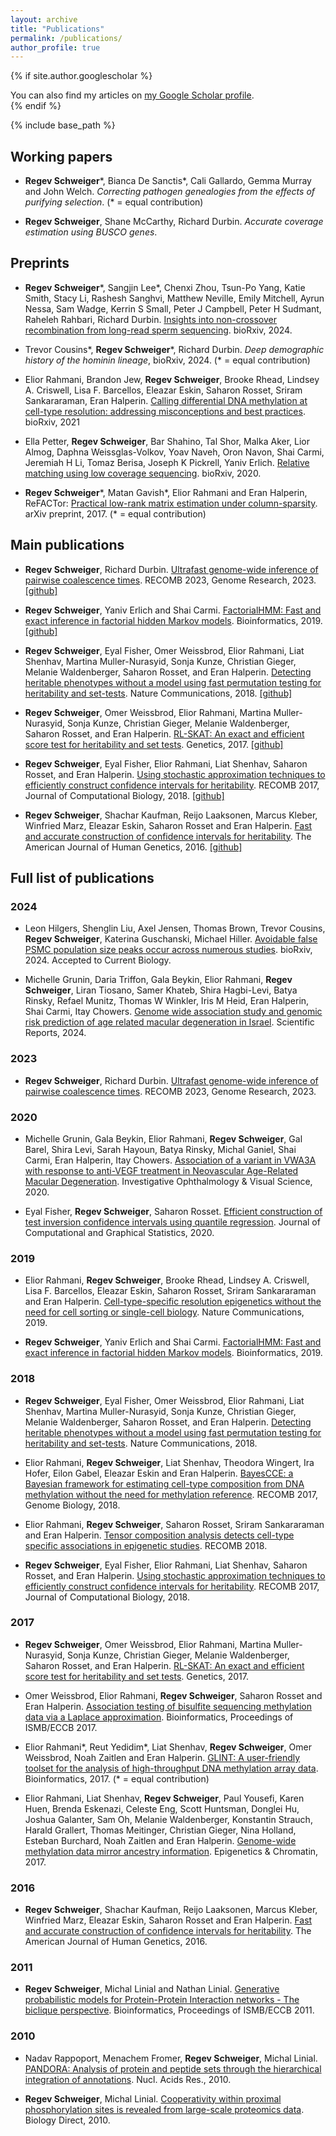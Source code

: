 ```yaml
---
layout: archive
title: "Publications"
permalink: /publications/
author_profile: true
---
```


{% if site.author.googlescholar %}
  <div class="wordwrap">You can also find my articles on <a href="{{site.author.googlescholar}}">my Google Scholar profile</a>.</div>
{% endif %}

{% include base_path %}

## Working papers

- **Regev Schweiger**\*, Bianca De Sanctis\*, Cali Gallardo, Gemma Murray and John Welch. _Correcting pathogen genealogies from the effects of purifying selection_. (* = equal contribution)

- **Regev Schweiger**, Shane McCarthy, Richard Durbin. _Accurate coverage estimation using BUSCO genes_.


## Preprints

-  **Regev Schweiger**\*, Sangjin Lee\*,  Chenxi Zhou, Tsun-Po Yang, Katie Smith, Stacy Li, Rashesh Sanghvi, Matthew Neville, Emily Mitchell, Ayrun Nessa, Sam Wadge, Kerrin S Small, Peter J Campbell, Peter H Sudmant, Raheleh Rahbari, Richard Durbin. [Insights into non-crossover recombination from long-read sperm sequencing](https://www.biorxiv.org/content/10.1101/2024.07.05.602249v1). bioRxiv, 2024.

- Trevor Cousins\*, **Regev Schweiger**\*, Richard Durbin. _Deep demographic history of the hominin lineage_, bioRxiv, 2024. (* = equal contribution)

- Elior Rahmani, Brandon Jew, **Regev Schweiger**, Brooke Rhead, Lindsey A. Criswell, Lisa F. Barcellos, Eleazar Eskin, Saharon Rosset, Sriram Sankararaman, Eran Halperin. [Calling differential DNA methylation at cell-type resolution: addressing misconceptions and best practices](https://www.biorxiv.org/content/10.1101/2021.02.14.431168v1.abstract). bioRxiv, 2021

- Ella Petter, **Regev Schweiger**, Bar Shahino, Tal Shor, Malka Aker, Lior Almog, Daphna Weissglas-Volkov, Yoav Naveh, Oron Navon, Shai Carmi, Jeremiah H Li, Tomaz Berisa, Joseph K Pickrell, Yaniv Erlich. [Relative matching using low coverage sequencing](https://www.biorxiv.org/content/10.1101/2020.09.09.289322v3.abstract). bioRxiv, 2020.

- **Regev Schweiger**\*, Matan Gavish\*, Elior Rahmani and Eran Halperin, ReFACTor: [Practical low-rank matrix estimation under column-sparsity](https://arxiv.org/abs/1705.07654). arXiv preprint, 2017. (* = equal contribution)

## Main publications

- **Regev Schweiger**, Richard Durbin. [Ultrafast genome-wide inference of pairwise coalescence times](https://genome.cshlp.org/content/33/7/1023.short).  RECOMB 2023, Genome Research, 2023.
  [[github]](https://github.com/regevs/gamma_smc)

- **Regev Schweiger**, Yaniv Erlich and Shai Carmi. [FactorialHMM: Fast and exact inference in factorial hidden Markov models](https://academic.oup.com/bioinformatics/advance-article/doi/10.1093/bioinformatics/bty944/5184283). Bioinformatics, 2019.
  [[github]](https://github.com/regevs/factorial_hmm)

- **Regev Schweiger**, Eyal Fisher, Omer Weissbrod, Elior Rahmani, Liat Shenhav, Martina Muller-Nurasyid, Sonja Kunze, Christian Gieger, Melanie Waldenberger, Saharon Rosset, and Eran Halperin. [Detecting heritable phenotypes without a model using fast permutation testing for heritability and set-tests](https://www.nature.com/articles/s41467-018-07276-w). Nature Communications, 2018.
  [[github]](https://github.com/cozygene/feather)

- **Regev Schweiger**, Omer Weissbrod, Elior Rahmani, Martina Muller-Nurasyid, Sonja Kunze, Christian Gieger, Melanie Waldenberger, Saharon Rosset, and Eran Halperin. [RL-SKAT: An exact and efficient score test for heritability and set tests](http://www.genetics.org/content/207/4/1275). Genetics, 2017.
  [[github]](http://github.com/cozygene/RL-SKAT)

- **Regev Schweiger**, Eyal Fisher, Elior Rahmani, Liat Shenhav, Saharon Rosset, and Eran Halperin. [Using stochastic approximation techniques to efficiently construct confidence intervals for heritability](https://www.liebertpub.com/doi/pdfplus/10.1089/cmb.2018.0047). RECOMB 2017, Journal of Computational Biology, 2018.
  [[github]](https://github.com/cozygene/albi)

- **Regev Schweiger**, Shachar Kaufman, Reijo Laaksonen, Marcus Kleber, Winfried Marz, Eleazar Eskin, Saharon Rosset and Eran Halperin. [Fast and accurate construction of confidence intervals for heritability](https://www.sciencedirect.com/science/article/pii/S0002929716301434). The American Journal of Human Genetics, 2016.
  [[github]](https://github.com/cozygene/albi)

## Full list of publications

### 2024

- Leon Hilgers, Shenglin Liu, Axel Jensen, Thomas Brown, Trevor Cousins, **Regev Schweiger**, Katerina Guschanski, Michael Hiller. [Avoidable false PSMC population size peaks occur across numerous studies](https://www.biorxiv.org/content/10.1101/2024.06.17.599025v1.abstract). bioRxiv, 2024. Accepted to Current Biology.

- Michelle Grunin, Daria Triffon, Gala Beykin, Elior Rahmani, **Regev Schweiger**, Liran Tiosano, Samer Khateb, Shira Hagbi-Levi, Batya Rinsky, Refael Munitz, Thomas W Winkler, Iris M Heid, Eran Halperin, Shai Carmi, Itay Chowers. [Genome wide association study and genomic risk prediction of age related macular degeneration in Israel](https://www.nature.com/articles/s41598-024-63065-0). Scientific Reports, 2024.

### 2023

- **Regev Schweiger**, Richard Durbin. [Ultrafast genome-wide inference of pairwise coalescence times](https://genome.cshlp.org/content/33/7/1023.short). RECOMB 2023, Genome Research, 2023.

### 2020

- Michelle Grunin, Gala Beykin, Elior Rahmani, **Regev Schweiger**, Gal Barel, Shira Levi, Sarah Hayoun, Batya Rinsky, Michal Ganiel, Shai Carmi, Eran Halperin, Itay Chowers. [Association of a variant in VWA3A with response to anti-VEGF treatment in Neovascular Age-Related Macular Degeneration](https://scholar.google.com/scholar?cluster=1406931460777928260&hl=en&oi=scholarr). Investigative Ophthalmology & Visual Science, 2020.

- Eyal Fisher, **Regev Schweiger**, Saharon Rosset. [Efficient construction of test inversion confidence intervals using quantile regression](https://www.tandfonline.com/doi/full/10.1080/10618600.2019.1647215). Journal of Computational and Graphical Statistics, 2020.

### 2019

- Elior Rahmani, **Regev Schweiger**, Brooke Rhead, Lindsey A. Criswell, Lisa F. Barcellos, Eleazar Eskin, Saharon Rosset, Sriram Sankararaman and Eran Halperin. [Cell-type-specific resolution epigenetics without the need for cell sorting or single-cell biology](https://www.nature.com/articles/s41467-019-11052-9). Nature Communications, 2019.

- **Regev Schweiger**, Yaniv Erlich and Shai Carmi. [FactorialHMM: Fast and exact inference in factorial hidden Markov models](https://academic.oup.com/bioinformatics/advance-article/doi/10.1093/bioinformatics/bty944/5184283). Bioinformatics, 2019.

### 2018

- **Regev Schweiger**, Eyal Fisher, Omer Weissbrod, Elior Rahmani, Liat Shenhav, Martina Muller-Nurasyid, Sonja Kunze, Christian Gieger, Melanie Waldenberger, Saharon Rosset, and Eran Halperin. [Detecting heritable phenotypes without a model using fast permutation testing for heritability and set-tests](https://www.nature.com/articles/s41467-018-07276-w). Nature Communications, 2018. 

- Elior Rahmani, **Regev Schweiger**, Liat Shenhav, Theodora Wingert, Ira Hofer, Eilon Gabel, Eleazar Eskin and Eran Halperin. [BayesCCE: a Bayesian framework for estimating cell-type composition from DNA methylation without the need for methylation reference](https://genomebiology.biomedcentral.com/articles/10.1186/s13059-018-1513-2). RECOMB 2017, Genome Biology, 2018.

- Elior Rahmani, **Regev Schweiger**, Saharon Rosset, Sriram Sankararaman and Eran Halperin. [Tensor composition analysis detects cell-type specific associations in epigenetic studies](https://www.springer.com/gp/book/9783319899282?utm_campaign=3_pier05_buy_print&utm_content=en_08082017&utm_medium=referral&utm_source=google_books#otherversion=9783319899299). RECOMB 2018.

- **Regev Schweiger**, Eyal Fisher, Elior Rahmani, Liat Shenhav, Saharon Rosset, and Eran Halperin. [Using stochastic approximation techniques to efficiently construct confidence intervals for heritability](https://www.liebertpub.com/doi/pdfplus/10.1089/cmb.2018.0047). RECOMB 2017, Journal of Computational Biology, 2018.

### 2017

- **Regev Schweiger**, Omer Weissbrod, Elior Rahmani, Martina Muller-Nurasyid, Sonja Kunze, Christian Gieger, Melanie Waldenberger, Saharon Rosset, and Eran Halperin. [RL-SKAT: An exact and efficient score test for heritability and set tests](http://www.genetics.org/content/207/4/1275). Genetics, 2017. 

- Omer Weissbrod, Elior Rahmani, **Regev Schweiger**, Saharon Rosset and Eran Halperin. [Association testing of bisulfite sequencing methylation data via a Laplace approximation](https://academic.oup.com/bioinformatics/article/33/14/i325/3953963). Bioinformatics, Proceedings of ISMB/ECCB 2017. 

- Elior Rahmani\*, Reut Yedidim\*, Liat Shenhav, **Regev Schweiger**, Omer Weissbrod, Noah Zaitlen and Eran Halperin. [GLINT: A user-friendly toolset for the analysis of high-throughput DNA methylation array data](https://academic.oup.com/bioinformatics/article/33/12/1870/2976715). Bioinformatics, 2017. (* = equal contribution)

- Elior Rahmani, Liat Shenhav, **Regev Schweiger**, Paul Yousefi, Karen Huen, Brenda Eskenazi, Celeste Eng, Scott Huntsman, Donglei Hu, Joshua Galanter, Sam Oh, Melanie Waldenberger, Konstantin Strauch, Harald Grallert, Thomas Meitinger, Christian Gieger, Nina Holland, Esteban Burchard, Noah Zaitlen and Eran Halperin. [Genome-wide methylation data mirror ancestry information](https://epigeneticsandchromatin.biomedcentral.com/articles/10.1186/s13072-016-0108-y). Epigenetics & Chromatin, 2017. 

### 2016

- **Regev Schweiger**, Shachar Kaufman, Reijo Laaksonen, Marcus Kleber, Winfried Marz, Eleazar Eskin, Saharon Rosset and Eran Halperin. [Fast and accurate construction of confidence intervals for heritability](https://www.sciencedirect.com/science/article/pii/S0002929716301434). The American Journal of Human Genetics, 2016.

### 2011

- **Regev Schweiger**, Michal Linial and Nathan Linial. [Generative probabilistic models for Protein-Protein Interaction networks - The biclique perspective](https://academic.oup.com/bioinformatics/article-lookup/doi/10.1093/bioinformatics/btr201). Bioinformatics, Proceedings of ISMB/ECCB 2011.

### 2010

- Nadav Rappoport, Menachem Fromer, **Regev Schweiger**, Michal Linial. [PANDORA: Analysis of protein and peptide sets through the hierarchical integration of annotations](https://academic.oup.com/nar/article/38/suppl_2/W84/1099156). Nucl. Acids Res., 2010.

- **Regev Schweiger**, Michal Linial. [Cooperativity within proximal phosphorylation sites is revealed from large-scale proteomics data](https://biologydirect.biomedcentral.com/articles/10.1186/1745-6150-5-6). Biology Direct, 2010.


